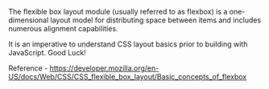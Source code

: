 The flexible box layout module (usually referred to as flexbox) is a one-dimensional layout model for distributing space between items and includes numerous alignment capabilities.


It is an imperative to understand CSS layout basics prior to building with JavaScript. Good Luck!


Reference - https://developer.mozilla.org/en-US/docs/Web/CSS/CSS_flexible_box_layout/Basic_concepts_of_flexbox

 
